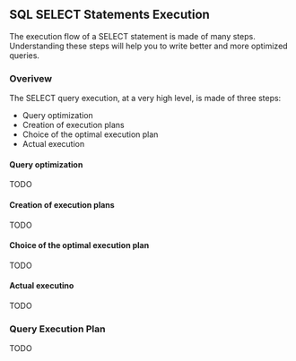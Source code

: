 ## SQL SELECT Statements Execution

The execution flow of a SELECT statement is made of many steps. 
Understanding these steps will help you to write better and more optimized queries.

### Overivew

The SELECT query execution, at a very high level, is made of three steps:
- Query optimization
- Creation of execution plans
- Choice of the optimal execution plan
- Actual execution

#### Query optimization

TODO

#### Creation of execution plans

TODO

#### Choice of the optimal execution plan

TODO

#### Actual executino
TODO

### Query Execution Plan

TODO

